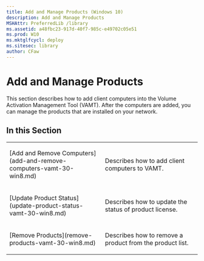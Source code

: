 ```yaml
---
title: Add and Manage Products (Windows 10)
description: Add and Manage Products
MSHAttr: PreferredLib /library
ms.assetid: a48fbc23-917d-40f7-985c-e49702c05e51
ms.prod: W10
ms.mktglfcycl: deploy
ms.sitesec: library
author: CFaw
---
```


# Add and Manage Products


This section describes how to add client computers into the Volume Activation Management Tool (VAMT). After the computers are added, you can manage the products that are installed on your network.

## In this Section


<table>
<colgroup>
<col width="50%" />
<col width="50%" />
</colgroup>
<tbody>
<tr class="odd">
<td align="left"><p>[Add and Remove Computers](add-and-remove-computers-vamt-30-win8.md)</p></td>
<td align="left"><p>Describes how to add client computers to VAMT.</p></td>
</tr>
<tr class="even">
<td align="left"><p>[Update Product Status](update-product-status-vamt-30-win8.md)</p></td>
<td align="left"><p>Describes how to update the status of product license.</p></td>
</tr>
<tr class="odd">
<td align="left"><p>[Remove Products](remove-products-vamt-30-win8.md)</p></td>
<td align="left"><p>Describes how to remove a product from the product list.</p></td>
</tr>
</tbody>
</table>

 

 

 





